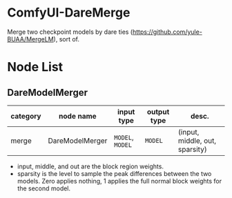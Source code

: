 # ComfyUI-DareMerge
Merge two checkpoint models by dare ties (https://github.com/yule-BUAA/MergeLM), sort of.

# Node List

## DareModelMerger

|category|node name|input type|output type|desc.|
| --- | --- | --- | --- | --- |
|merge|DareModelMerger|`MODEL`, `MODEL`|`MODEL`|(input, middle, out, sparsity)|

* input, middle, and out are the block region weights.
* sparsity is the level to sample the peak differences between the two models.  Zero applies nothing, 1 applies the full normal block weights for the second model.


